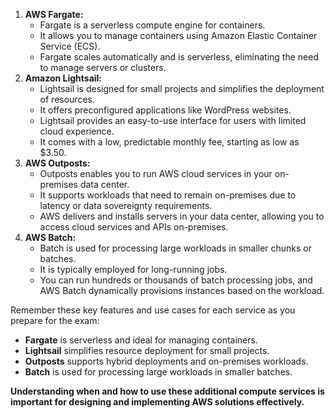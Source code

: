 1. **AWS Fargate:**
    - Fargate is a serverless compute engine for containers.
    - It allows you to manage containers using Amazon Elastic Container Service (ECS).
    - Fargate scales automatically and is serverless, eliminating the need to manage servers or clusters.
2. **Amazon Lightsail:**
    - Lightsail is designed for small projects and simplifies the deployment of resources.
    - It offers preconfigured applications like WordPress websites.
    - Lightsail provides an easy-to-use interface for users with limited cloud experience.
    - It comes with a low, predictable monthly fee, starting as low as $3.50.
3. **AWS Outposts:**
    - Outposts enables you to run AWS cloud services in your on-premises data center.
    - It supports workloads that need to remain on-premises due to latency or data sovereignty requirements.
    - AWS delivers and installs servers in your data center, allowing you to access cloud services and APIs on-premises.
4. **AWS Batch:**
    - Batch is used for processing large workloads in smaller chunks or batches.
    - It is typically employed for long-running jobs.
    - You can run hundreds or thousands of batch processing jobs, and AWS Batch dynamically provisions instances based on the workload.

Remember these key features and use cases for each service as you prepare for the exam:

- **Fargate** is serverless and ideal for managing containers.
- **Lightsail** simplifies resource deployment for small projects.
- **Outposts** supports hybrid deployments and on-premises workloads.
- **Batch** is used for processing large workloads in smaller batches.

**Understanding when and how to use these additional compute services is important for designing and implementing AWS solutions effectively.**